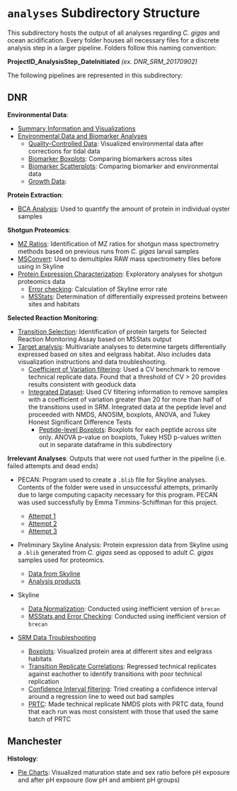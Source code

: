 # `analyses` Subdirectory Structure

This subdirectory hosts the output of all analyses regarding *C. gigas* and ocean acidification. Every folder houses all necessary files for a discrete analysis step in a larger pipeline. Folders follow this naming convention:

**ProjectID_AnalysisStep_DateInitiated** *(ex. DNR_SRM_20170902)*

The following pipelines are represented in this subdirectory:

## DNR

**Environmental Data**:

- [Summary Information and Visualizations](https://github.com/RobertsLab/project-oyster-oa/tree/master/analyses/DNR_Environmental_Data_Analysis_20161115)
- [Environmental Data and Biomarker Analyses](https://github.com/RobertsLab/project-oyster-oa/tree/master/analyses/DNR_SRM_20170902/2017-11-15-Environmental-Data-and-Biomarker-Analyses)
  - [Quality-Controlled Data](https://github.com/RobertsLab/project-oyster-oa/tree/master/analyses/DNR_SRM_20170902/2017-11-15-Environmental-Data-and-Biomarker-Analyses/2017-12-13-Environmental-Data-Quality-Control): Visualized environmental data after corrections for tidal data
  - [Biomarker Boxplots](https://github.com/RobertsLab/project-oyster-oa/tree/master/analyses/DNR_SRM_20170902/2017-11-15-Environmental-Data-and-Biomarker-Analyses/2017-11-27-Biomarker-Boxplots): Comparing biomarkers across sites
  - [Biomarker Scatterplots](https://github.com/RobertsLab/project-oyster-oa/tree/master/analyses/DNR_SRM_20170902/2017-11-15-Environmental-Data-and-Biomarker-Analyses/2017-11-29-Biomarker-Scatterplots): Comparing biomarker and environmental data
  - [Growth Data](https://github.com/RobertsLab/project-oyster-oa/tree/master/analyses/DNR_SRM_20170902/2017-11-15-Environmental-Data-and-Biomarker-Analyses/2017-12-19-Growth-Data-Analyses): 

**Protein Extraction**:

- [BCA Analysis](https://github.com/RobertsLab/project-oyster-oa/tree/master/analyses/DNR_BCA_Analysis): Used to quantify the amount of protein in individual oyster samples

**Shotgun Proteomics**:

- [MZ Ratios](https://github.com/RobertsLab/project-oyster-oa/tree/master/analyses/DNR_MZratios_Larval_Samples_20170118): Identification of MZ ratios for shotgun mass spectrometry methods based on previous runs from *C. gigas* larval samples
- [MSConvert](https://github.com/RobertsLab/project-oyster-oa/tree/master/analyses/DNR_MSConvert_20170412): Used to demultiplex RAW mass spectrometry files before using in Skyline
- [Protein Expression Characterization](https://github.com/RobertsLab/project-oyster-oa/tree/master/analyses/DNR_Skyline_20170524): Exploratory analyses for shotgun proteomics data
  - [Error checking](https://github.com/RobertsLab/project-oyster-oa/tree/master/analyses/DNR_Skyline_20170524/error-checking): Calculation of Skyline error rate
  - [MSStats](https://github.com/RobertsLab/project-oyster-oa/tree/master/analyses/DNR_Skyline_20170524/2017-06-22-MSstats): Determination of differentially expressed proteins between sites and habitats

**Selected Reaction Monitoring**:

- [Transition Selection](https://github.com/RobertsLab/project-oyster-oa/tree/master/analyses/DNR_TransitionSelection_20170707): Identification of protein targets for Selected Reaction Monitoring Assay based on MSStats output
- [Target analysis](https://github.com/RobertsLab/project-oyster-oa/tree/master/analyses/DNR_SRM_20170902): Multivariate analyses to determine targets differentially expressed based on sites and eelgrass habitat. Also includes data visualization instructions and data troubleshooting.
  - [Coefficient of Variation filtering](https://github.com/RobertsLab/project-oyster-oa/tree/master/analyses/DNR_SRM_20170902/2017-10-10-Troubleshooting/2017-10-24-Coefficient-of-Variation): Used a CV benchmark to remove technical replicate data. Found that a threshold of CV > 20 provides results consistent with geoduck data
  - [Integrated Dataset](https://github.com/RobertsLab/project-oyster-oa/tree/master/analyses/DNR_SRM_20170902/2017-10-10-Troubleshooting/2017-11-05-Integrated-Dataset): Used CV filtering information to remove samples with a coefficient of variation greater than 20 for more than half of the transitions used in SRM. Integrated data at the peptide level and proceeded with NMDS, ANOSIM, boxplots, ANOVA, and Tukey Honest Significant Difference Tests
    - [Peptide-level Boxplots](https://github.com/RobertsLab/project-oyster-oa/tree/master/analyses/DNR_SRM_20170902/2017-10-10-Troubleshooting/2017-11-05-Integrated-Dataset/2017-11-06-Boxplots): Boxplots for each peptide across site only. ANOVA p-value on boxplots, Tukey HSD p-values written out in separate dataframe in this subdirectory

**Irrelevant Analyses**: Outputs that were not used further in the pipeline (i.e. failed attempts and dead ends)

- PECAN: Program used to create a `.blib` file for Skyline analyses. Contents of the folder were used in unsuccessful attempts, primarily due to large computing capacity necessary for this program. PECAN was used successfully by Emma Timmins-Schiffman for this project.
  - [Attempt 1](https://github.com/RobertsLab/project-oyster-oa/tree/master/analyses/DNR_PECAN_20170228)
  - [Attempt 2](https://github.com/RobertsLab/project-oyster-oa/tree/master/analyses/DNR_PECAN_RUN_2_20170307)
  - [Attempt 3](https://github.com/RobertsLab/project-oyster-oa/tree/master/analyses/DNR_PECAN_Run_3_20170308)
- Preliminary Skyline Analysis: Protein expression data from Skyline using a `.blib` generated from *C. gigas* seed as opposed to adult *C. gigas* samples used for proteomics.
  - [Data from Skyline](https://github.com/RobertsLab/project-oyster-oa/tree/master/analyses/DNR_Skyline_20170314)
  - [Analysis products](https://github.com/RobertsLab/project-oyster-oa/tree/master/analyses/DNR_Preliminary_Analyses_20170321)

- Skyline
  - [Data Normalization](https://github.com/RobertsLab/project-oyster-oa/tree/master/analyses/DNR_Skyline_20170511): Conducted using inefficient version of `brecan`
  - [MSStats and Error Checking](https://github.com/RobertsLab/project-oyster-oa/tree/master/analyses/DNR_Skyline_20170512): Conducted using inefficient version of `brecan`
  
- [SRM Data Troubleshooting](https://github.com/RobertsLab/project-oyster-oa/tree/master/analyses/DNR_SRM_20170902/2017-10-10-Troubleshooting)
  - [Boxplots](https://github.com/RobertsLab/project-oyster-oa/tree/master/analyses/DNR_SRM_20170902/2017-09-12-Protein-Area-Boxplots): Visualized protein area at different sites and eelgrass habitats
  - [Transition Replicate Correlations](https://github.com/RobertsLab/project-oyster-oa/tree/master/analyses/DNR_SRM_20170902/2017-10-10-Troubleshooting/2017-10-10-Transition-Replicate-Correlations): Regressed technical replicates against eachother to identify transitions with poor technical replication
  - [Confidence Interval filtering](https://github.com/RobertsLab/project-oyster-oa/tree/master/analyses/DNR_SRM_20170902/2017-10-10-Troubleshooting/2017-10-24-Confidence-Interval-Transitions): Tried creating a confidence interval around a regression line to weed out bad samples
  - [PRTC](https://github.com/RobertsLab/project-oyster-oa/tree/master/analyses/DNR_SRM_20170902/2017-10-10-Troubleshooting/2017-10-24-PRTC-NMDS): Made technical replicate NMDS plots with PRTC data, found that each run was most consistent with those that used the same batch of PRTC


## Manchester

**Histology**:

- [Pie Charts](https://github.com/RobertsLab/project-oyster-oa/tree/master/analyses/Manchester_Gonad_Histology): Visualized maturation state and sex ratio before pH exposure and after pH expsoure (low pH and ambient pH groups)